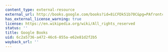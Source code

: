 ```yaml
---
content_type: external-resource
external_url: http://books.google.com/books?id=8iCFDk51b70C&pg=PAfrontcover#v=onepage
has_external_license_warning: true
license: https://en.wikipedia.org/wiki/All_rights_reserved
status: ''
title: Google Books
uid: 6c2a5736-a472-46c6-855a-e62e81d2f2b5
wayback_url: ''
---
```

